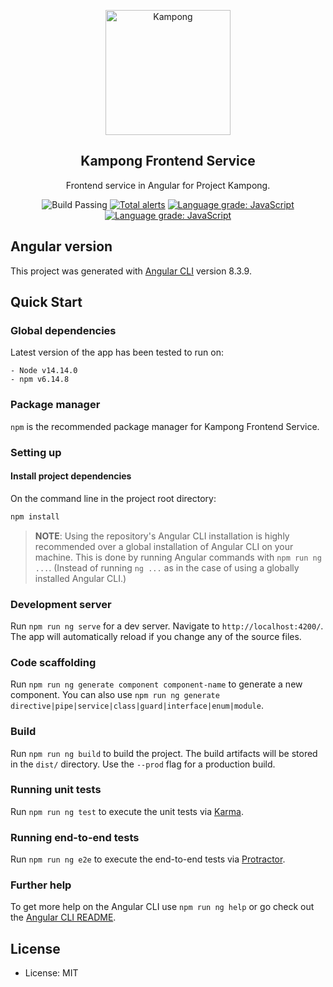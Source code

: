 <p align="center">
 <img width="200px" src="src/assets/images/logo.png" align="center" alt="Kampong" />
 <h2 align="center">Kampong Frontend Service</h2>
 <p align="center">Frontend service in Angular for Project Kampong.</p>
</p>
    <p align="center">
        <img alt="Build Passing" src="https://github.com/Project-Kampong/kampong-frontend/workflows/Build/badge.svg" />
        <a href="https://lgtm.com/projects/g/Project-Kampong/kampong-frontend/alerts/"><img alt="Total alerts" src="https://img.shields.io/lgtm/alerts/g/Project-Kampong/kampong-frontend.svg?logo=lgtm&logoWidth=18"/></a>
        <a href="https://lgtm.com/projects/g/Project-Kampong/kampong-frontend/context:javascript"><img alt="Language grade: JavaScript" src="https://img.shields.io/lgtm/grade/javascript/g/Project-Kampong/kampong-frontend.svg?logo=lgtm&logoWidth=18"/></a>
        <a href="https://app.netlify.com/sites/kampong/deploys"><img alt="Language grade: JavaScript" src="https://api.netlify.com/api/v1/badges/6ac1a4d6-e8a8-4853-9ea9-875dc1f33e5b/deploy-status"/></a>
    </p>

## Angular version

This project was generated with [Angular CLI](https://github.com/angular/angular-cli) version 8.3.9.

## Quick Start

### Global dependencies

Latest version of the app has been tested to run on:

```
- Node v14.14.0
- npm v6.14.8
```

### Package manager

`npm` is the recommended package manager for Kampong Frontend Service.

### Setting up

#### Install project dependencies

On the command line in the project root directory:

```bash
npm install
```

> **NOTE**: Using the repository's Angular CLI installation is highly recommended over a global installation of Angular CLI on your machine. This is done by running Angular commands with `npm run ng ...`. (Instead of running `ng ...` as in the case of using a globally installed Angular CLI.)

### Development server

Run `npm run ng serve` for a dev server. Navigate to `http://localhost:4200/`. The app will automatically reload if you change any of the source files.

### Code scaffolding

Run `npm run ng generate component component-name` to generate a new component. You can also use `npm run ng generate directive|pipe|service|class|guard|interface|enum|module`.

### Build

Run `npm run ng build` to build the project. The build artifacts will be stored in the `dist/` directory. Use the `--prod` flag for a production build.

### Running unit tests

Run `npm run ng test` to execute the unit tests via [Karma](https://karma-runner.github.io).

### Running end-to-end tests

Run `npm run ng e2e` to execute the end-to-end tests via [Protractor](http://www.protractortest.org/).

### Further help

To get more help on the Angular CLI use `npm run ng help` or go check out the [Angular CLI README](https://github.com/angular/angular-cli/blob/master/README.md).

## License

- License: MIT
